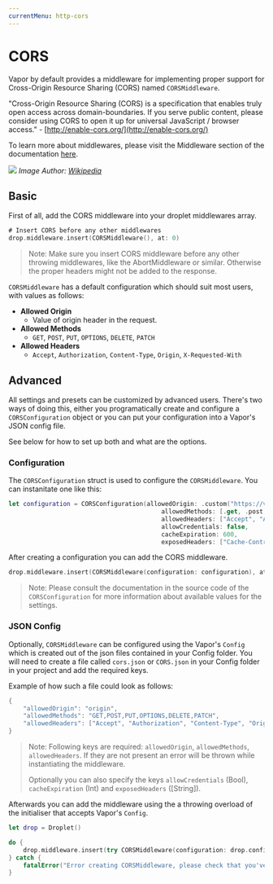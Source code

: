 ```yaml
---
currentMenu: http-cors
---
```


# CORS

Vapor by default provides a middleware for implementing proper support for Cross-Origin Resource Sharing (CORS) named `CORSMiddleware`.

"Cross-Origin Resource Sharing (CORS) is a specification that enables truly open access across domain-boundaries. If you serve public content, please consider using CORS to open it up for universal JavaScript / browser access." - [http://enable-cors.org/](http://enable-cors.org/)

To learn more about middlewares, please visit the Middleware section of the documentation [here](https://vapor.github.io/documentation/guide/middleware.html).

![](https://upload.wikimedia.org/wikipedia/commons/c/ca/Flowchart_showing_Simple_and_Preflight_XHR.svg)
*Image Author: [Wikipedia](https://commons.wikimedia.org/wiki/File:Flowchart_showing_Simple_and_Preflight_XHR.svg)*

## Basic

First of all, add the CORS middleware into your droplet middlewares array.

```swift
# Insert CORS before any other middlewares
drop.middleware.insert(CORSMiddleware(), at: 0)
``` 

> Note: Make sure you insert CORS middleware before any other throwing middlewares, like the AbortMiddleware or similar. Otherwise the proper headers might not be added to the response.

`CORSMiddleware` has a default configuration which should suit most users, with values as follows:

- **Allowed Origin** 
	- Value of origin header in the request.
- **Allowed Methods** 
	- `GET`, `POST`, `PUT`, `OPTIONS`, `DELETE`, `PATCH`
- **Allowed Headers**
	- `Accept`, `Authorization`, `Content-Type`, `Origin`, `X-Requested-With`

## Advanced

All settings and presets can be customized by advanced users. There's two ways of doing this, either you programatically create and configure a `CORSConfiguration` object or you can put your configuration into a Vapor's JSON config file.

See below for how to set up both and what are the options.

### Configuration

The `CORSConfiguration` struct is used to configure the `CORSMiddleware`. You can instanitate one like this:

```swift
let configuration = CORSConfiguration(allowedOrigin: .custom("https://vapor.codes"),
						                  allowedMethods: [.get, .post, .options],
						                  allowedHeaders: ["Accept", "Authorization"],
						                  allowCredentials: false,
						                  cacheExpiration: 600,
						                  exposedHeaders: ["Cache-Control", "Content-Language"])
```

After creating a configuration you can add the CORS middleware.

```swift
drop.middleware.insert(CORSMiddleware(configuration: configuration), at: 0)
```

> Note: Please consult the documentation in the source code of the `CORSConfiguration` for more information about available values for the settings.


### JSON Config

Optionally, `CORSMiddleware` can be configured using the Vapor's `Config` which is created out of the json files contained in your Config folder. You will need to create a file called `cors.json` or `CORS.json` in your Config folder in your project and add the required keys.

Example of how such a file could look as follows:

```swift
{
    "allowedOrigin": "origin",
    "allowedMethods": "GET,POST,PUT,OPTIONS,DELETE,PATCH",
    "allowedHeaders": ["Accept", "Authorization", "Content-Type", "Origin", "X-Requested-With"]
}

```

> Note: Following keys are required: `allowedOrigin`, `allowedMethods`, `allowedHeaders`. If they are not present an error will be thrown while instantiating the middleware.
> 
> Optionally you can also specify the keys `allowCredentials` (Bool), `cacheExpiration` (Int) and `exposedHeaders` ([String]).

Afterwards you can add the middleware using the a throwing overload of the initialiser that accepts Vapor's `Config`.

```swift
let drop = Droplet()

do {
	drop.middleware.insert(try CORSMiddleware(configuration: drop.config), at: 0)
} catch {
	fatalError("Error creating CORSMiddleware, please check that you've setup cors.json correctly.")
}
```

